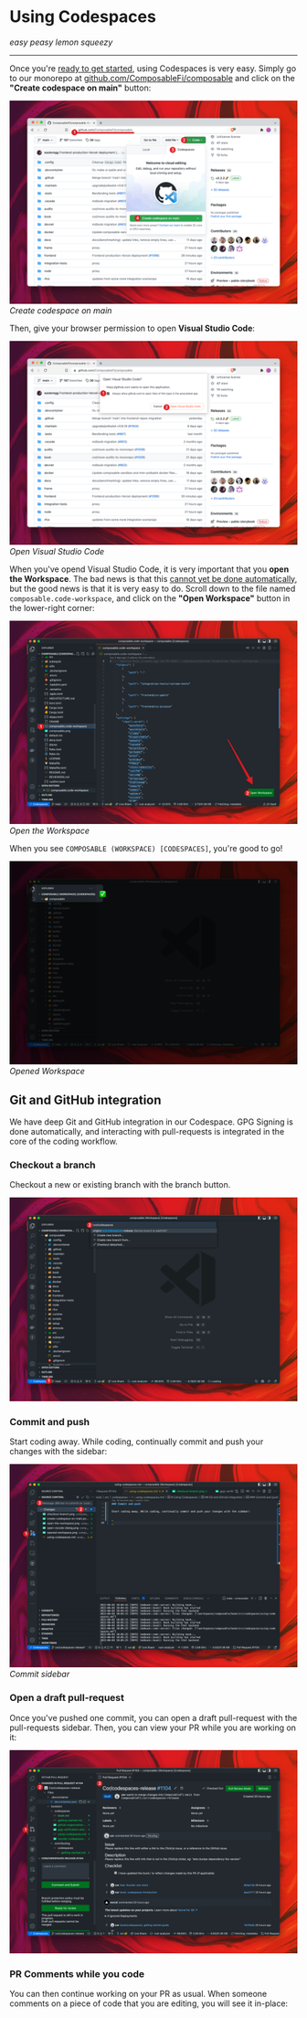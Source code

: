 # Using Codespaces

*easy peasy lemon squeezy*

---

Once you're [ready to get started](./getting-started.html), using Codespaces is very easy. Simply go to our monorepo at [github.com/ComposableFi/composable](https://github.com/ComposableFi/composable) and click on the **"Create codespace on main"** button:

![Create codespace on main](./create-codespace-on-main.png)
*Create codespace on main*

Then, give your browser permission to open **Visual Studio Code**:

![Open Visual Studio Code](./open-vscode-dialog.png)
*Open Visual Studio Code*

When you've opend Visual Studio Code, it is very important that you **open the Workspace**. The bad news is that this [cannot yet be done automatically](https://github.community/t/how-to-automatically-open-a-vscode-workspace/154339), but the good news is that it is very easy to do. Scroll down to the file named `composable.code-workspace`, and click on the **"Open Workspace"** button in the lower-right corner:

![Open the Workspace](./open-the-workspace.png)
*Open the Workspace*

When you see `COMPOSABLE (WORKSPACE) [CODESPACES]`, you're good to go!

![Opened Workspace](./opened-workspace.png)
*Opened Workspace*

## Git and GitHub integration

We have deep Git and GitHub integration in our Codespace. GPG Signing is done automatically, and interacting with pull-requests is integrated in the core of the coding workflow.

### Checkout a branch

Checkout a new or existing branch with the branch button.

![Checkout a branch](./checkout-branch.png)

### Commit and push

Start coding away. While coding, continually commit and push your changes with the sidebar:

![Commit sidebar](./commit-sidebar.png)
*Commit sidebar*

### Open a draft pull-request

Once you've pushed one commit, you can open a draft pull-request with the pull-requests sidebar. Then, you can view your PR while you are working on it:

![Pull-request](./pull-request.png)

### PR Comments while you code

You can then continue working on your PR as usual. When someone comments on a piece of code that you are editing, you will see it in-place:

